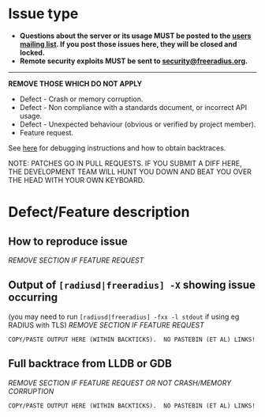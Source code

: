 # Issue type
- **Questions about the server or its usage MUST be posted to the [users mailing list](http://freeradius.org/list/users.html).  If you post those issues here, they will be closed and locked.**
- **Remote security exploits MUST be sent to security@freeradius.org.**

***

**REMOVE THOSE WHICH DO NOT APPLY**
- Defect - Crash or memory corruption.
- Defect - Non compliance with a standards document, or incorrect API usage.
- Defect - Unexpected behaviour (obvious or verified by project member).
- Feature request.

See [here](https://github.com/FreeRADIUS/freeradius-server/blob/master/doc/source/bugs.md) for debugging instructions and how to obtain backtraces.

NOTE: PATCHES GO IN PULL REQUESTS.  IF YOU SUBMIT A DIFF HERE, THE DEVELOPMENT TEAM WILL HUNT YOU DOWN AND BEAT YOU OVER THE HEAD WITH YOUR OWN KEYBOARD. 

# Defect/Feature description
## How to reproduce issue
*REMOVE SECTION IF FEATURE REQUEST*
 
## Output of ``[radiusd|freeradius] -X`` showing issue occurring
(you may need to run ``[radiusd|freeradius] -fxx -l stdout`` if using eg RADIUS with TLS)
*REMOVE SECTION IF FEATURE REQUEST*

```text
COPY/PASTE OUTPUT HERE (WITHIN BACKTICKS).  NO PASTEBIN (ET AL) LINKS!
```
## Full backtrace from LLDB or GDB
*REMOVE SECTION IF FEATURE REQUEST OR NOT CRASH/MEMORY CORRUPTION*

```text
COPY/PASTE OUTPUT HERE (WITHIN BACKTICKS).  NO PASTEBIN (ET AL) LINKS!
```
